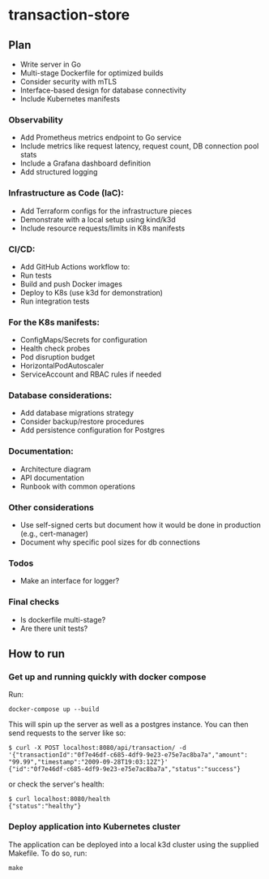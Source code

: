 # transaction-store

## Plan
- Write server in Go
- Multi-stage Dockerfile for optimized builds
- Consider security with mTLS
- Interface-based design for database connectivity
- Include Kubernetes manifests

### Observability

- Add Prometheus metrics endpoint to Go service
- Include metrics like request latency, request count, DB connection pool stats
- Include a Grafana dashboard definition
- Add structured logging

### Infrastructure as Code (IaC):

- Add Terraform configs for the infrastructure pieces
- Demonstrate with a local setup using kind/k3d
- Include resource requests/limits in K8s manifests

### CI/CD:

- Add GitHub Actions workflow to:
- Run tests
- Build and push Docker images
- Deploy to K8s (use k3d for demonstration)
- Run integration tests

### For the K8s manifests:

- ConfigMaps/Secrets for configuration
- Health check probes
- Pod disruption budget
- HorizontalPodAutoscaler
- ServiceAccount and RBAC rules if needed

### Database considerations:

- Add database migrations strategy
- Consider backup/restore procedures
- Add persistence configuration for Postgres

### Documentation:
- Architecture diagram
- API documentation
- Runbook with common operations

### Other considerations
- Use self-signed certs but document how it would be done in production (e.g., cert-manager)
- Document why specific pool sizes for db connections

### Todos
- Make an interface for logger?

### Final checks
- Is dockerfile multi-stage?
- Are there unit tests?

## How to run

### Get up and running quickly with docker compose

Run:
```
docker-compose up --build
```

This will spin up the server as well as a postgres instance. You can then send requests to the server like so:
```
$ curl -X POST localhost:8080/api/transaction/ -d '{"transactionId":"0f7e46df-c685-4df9-9e23-e75e7ac8ba7a","amount": "99.99","timestamp":"2009-09-28T19:03:12Z"}'
{"id":"0f7e46df-c685-4df9-9e23-e75e7ac8ba7a","status":"success"}
```

or check the server's health:
```
$ curl localhost:8080/health
{"status":"healthy"}
```
### Deploy application into Kubernetes cluster

The application can be deployed into a local k3d cluster using the supplied Makefile. To do so, run:
```
make
```
